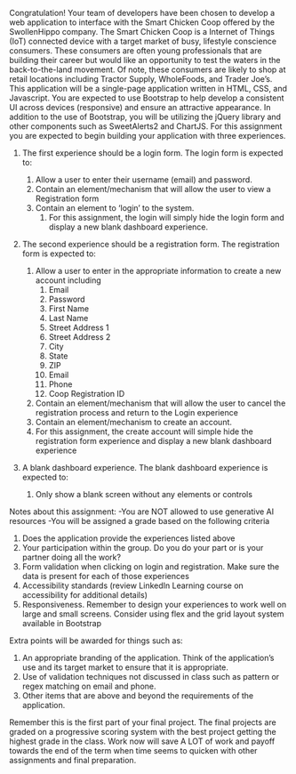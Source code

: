 Congratulation! Your team of developers have been chosen to develop a web application to
interface with the Smart Chicken Coop offered by the SwollenHippo company.
The Smart Chicken Coop is a Internet of Things (IoT) connected device with a target market of
busy, lifestyle conscience consumers. These consumers are often young professionals that are
building their career but would like an opportunity to test the waters in the back-to-the-land
movement. Of note, these consumers are likely to shop at retail locations including Tractor
Supply, WholeFoods, and Trader Joe’s.
This application will be a single-page application written in HTML, CSS, and Javascript. You
are expected to use Bootstrap to help develop a consistent UI across devices (responsive) and
ensure an attractive appearance. In addition to the use of Bootstrap, you will be utilizing the
jQuery library and other components such as SweetAlerts2 and ChartJS.
For this assignment you are expected to begin building your application with three
experiences.
1. The first experience should be a login form. The login form is expected to:
    1. Allow a user to enter their username (email) and password.
    2. Contain an element/mechanism that will allow the user to view a Registration form
    3. Contain an element to ‘login’ to the system.
        1. For this assignment, the login will simply hide the login form and display a new
        blank dashboard experience.
2. The second experience should be a registration form. The registration form is expected to:
    1. Allow a user to enter in the appropriate information to create a new account including
        1. Email
        2. Password
        3. First Name
        4. Last Name
        5. Street Address 1
        6. Street Address 2
        7. City
        8. State
        9. ZIP
        10. Email
        11. Phone
        12. Coop Registration ID
    2. Contain an element/mechanism that will allow the user to cancel the registration
    process and return to the Login experience
    3. Contain an element/mechanism to create an account.
    4. For this assignment, the create account will simple hide the registration form experience
    and display a new blank dashboard experience

3. A blank dashboard experience. The blank dashboard experience is expected to:
    1. Only show a blank screen without any elements or controls

Notes about this assignment:
-You are NOT allowed to use generative AI resources
-You will be assigned a grade based on the following criteria
1. Does the application provide the experiences listed above
2. Your participation within the group. Do you do your part or is your partner doing all the
work?
3. Form validation when clicking on login and registration. Make sure the data is present for
each of those experiences
4. Accessibility standards (review LinkedIn Learning course on accessibility for additional
details)
5. Responsiveness. Remember to design your experiences to work well on large and small
screens. Consider using flex and the grid layout system available in Bootstrap

Extra points will be awarded for things such as:
1. An appropriate branding of the application. Think of the application’s use and its target
market to ensure that it is appropriate.
2. Use of validation techniques not discussed in class such as pattern or regex matching on
email and phone.
3. Other items that are above and beyond the requirements of the application.

Remember this is the first part of your final project. The final projects are graded on a
progressive scoring system with the best project getting the highest grade in the class. Work
now will save A LOT of work and payoff towards the end of the term when time seems to
quicken with other assignments and final preparation.